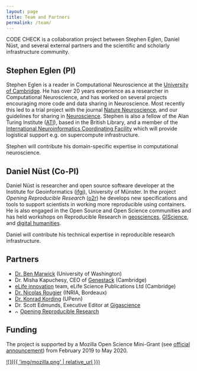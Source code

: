 ```yaml
---
layout: page
title: Team and Partners
permalink: /team/
---
```


CODE CHECK is a collaboration project between Stephen Eglen, Daniel Nüst, and several external partners and the scientific and scholarly infrastructure community.

## Stephen Eglen (PI)

Stephen Eglen is a reader in Computational Neuroscience at the [University of Cambridge](https://www.cam.ac.uk/).
He has over 20 years experience as a researcher in Computational Neuroscience, and has worked on several projects encouraging more code and data sharing in Neuroscience.
Most recently this led to a trial project with the journal [Nature Neuroscience](https://www.nature.com/articles/nn.4579), and our guidelines for sharing in [Neuroscience](https://www.nature.com/articles/nn.4550).
Stephen is also a fellow of the Alan Turing Institute ([ATI](https://www.turing.ac.uk/)), based in the British Library, and a member of the [International Neuroinformatics Coordinating Facility](https://incf.org) which will provide logistical support e.g. on supercompute infrastructure.

Stephen will contribute his domain-specific expertise in computational neuroscience.

## Daniel Nüst (Co-PI)

Daniel Nüst is researcher and open source software developer at the Institute for Geoinformatics ([ifgi](https://www.uni-muenster.de/Geoinformatics/en/)), University of Münster.
In the project _Opening Reproducible Research_ ([o2r](https://o2r.info)) he develops new specifications and tools to support scientists in working more reproducible using containers.
He is also engaged in the Open Source and Open Science communities and has held workshops on Reproducible Research in [geosciences](https://vickysteeves.gitlab.io/repro-papers/), [GIScience](https://o2r.info/reproducible-agile/), and [digital humanities](https://zenodo.org/record/1299031).

Daniel will contribute his technical expertise in reproducible research infrastructure.

## Partners

- [Dr. Ben Marwick](https://faculty.washington.edu/bmarwick/) (University of Washington)
- Dr. Misha Kapuchesy, CEO of [Genestack](https://genestack.com/) (Cambridge)
- [eLife innovation](https://elifesciences.org/about/innovation) team, eLife Science Publications Ltd (Cambridge)
- [Dr. Nicolas Rougier](https://www.labri.fr/perso/nrougier/) (INRIA, Bordeaux)
- [Dr. Konrad Kording](http://koerding.com/) (UPenn)
- Dr. Scott Edmunds, Executive Editor at [Gigascience](https://academic.oup.com/gigascience)
- <img src="https://o2r.info/public/images/logo-transparent.png" title="o2r logo" height="10px" style="margin: 0; padding: 0; position: relative; top: -1px;" /> [Opening Reproducible Research](https://o2r.info)

## Funding

The project is supported by a Mozilla Open Science Mini-Grant (see [official announcement](https://medium.com/read-write-participate/meet-mozillas-latest-open-science-awardees-cfa45348e5d5)) from February 2019 to May 2020.

[![]({{ 'img/mozilla.png' | relative_url }})](https://foundation.mozilla.org)
